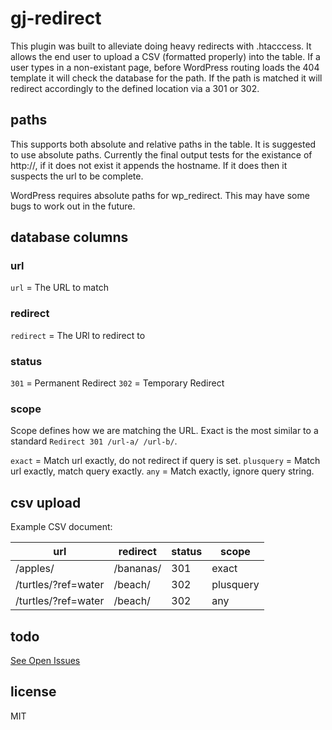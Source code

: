 gj-redirect
===========

This plugin was built to alleviate doing heavy redirects with .htacccess. It allows the end user to upload a CSV (formatted properly) into the table. If a user types in a non-existant page, before WordPress routing loads the 404 template it will check the database for the path. If the path is matched it will redirect accordingly to the defined location via a 301 or 302.

## paths

This supports both absolute and relative paths in the table. It is suggested to use absolute paths. Currently the final output tests for the existance of http://, if it does not exist it appends the hostname. If it does then it suspects the url to be complete.

WordPress requires absolute paths for wp_redirect. This may have some bugs to work out in the future.

## database columns

### url

`url` = The URL to match

### redirect

`redirect` = The URl to redirect to

### status

`301` = Permanent Redirect
`302` = Temporary Redirect

### scope

Scope defines how we are matching the URL. Exact is the most similar to a standard `Redirect 301 /url-a/ /url-b/`.

`exact` = Match url exactly, do not redirect if query is set.
`plusquery` = Match url exactly, match query exactly.
`any` = Match exactly, ignore query string.

## csv upload

Example CSV document:

url | redirect | status | scope
--- | -------- | ------ | -----
/apples/ | /bananas/ | 301 | exact
/turtles/?ref=water | /beach/ | 302 | plusquery
/turtles/?ref=water | /beach/ | 302 | any

## todo

[See Open Issues](https://github.com/GunnJerkens/gj-redirect/issues?page=1&state=open)

## license

MIT
